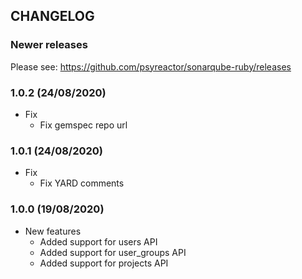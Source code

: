## CHANGELOG

### Newer releases

Please see: https://github.com/psyreactor/sonarqube-ruby/releases

### 1.0.2 (24/08/2020)

- Fix
  * Fix gemspec repo url

### 1.0.1 (24/08/2020)

- Fix
  * Fix YARD comments

### 1.0.0 (19/08/2020)

- New features
  * Added support for users API
  * Added support for user_groups API
  * Added support for projects API

 